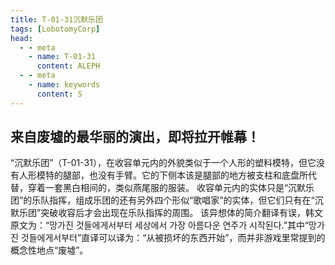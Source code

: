 ```yaml
---
title: T-01-31沉默乐团
tags: [LobotomyCorp]
head:
  - - meta
    - name: T-01-31
      content: ALEPH
  - - meta
    - name: keywords
      content: S
---
```

来自废墟的最华丽的演出，即将拉开帷幕！
---
“沉默乐团”（T-01-31），在收容单元内的外貌类似于一个人形的塑料模特，但它没有人形模特的腿部，也没有手臂。它的下侧本该是腿部的地方被支柱和底盘所代替，穿着一套黑白相间的，类似燕尾服的服装。
收容单元内的实体只是“沉默乐团”的乐队指挥，组成乐团的还有另外四个形似“歌唱家”的实体，但它们只有在“沉默乐团”突破收容后才会出现在乐队指挥的周围。
该异想体的简介翻译有误，韩文原文为：“망가진 것들에게서부터 세상에서 가장 아름다운 연주가 시작된다.”其中“망가진 것들에게서부터”直译可以译为：“从被损坏的东西开始”，而并非游戏里常提到的概念性地点“废墟”。
